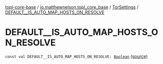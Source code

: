 [topl-core-base](../../index.md) / [io.matthewnelson.topl_core_base](../index.md) / [TorSettings](index.md) / [DEFAULT__IS_AUTO_MAP_HOSTS_ON_RESOLVE](./-d-e-f-a-u-l-t__-i-s_-a-u-t-o_-m-a-p_-h-o-s-t-s_-o-n_-r-e-s-o-l-v-e.md)

# DEFAULT__IS_AUTO_MAP_HOSTS_ON_RESOLVE

`const val DEFAULT__IS_AUTO_MAP_HOSTS_ON_RESOLVE: `[`Boolean`](https://kotlinlang.org/api/latest/jvm/stdlib/kotlin/-boolean/index.html) [(source)](https://github.com/05nelsonm/TorOnionProxyLibrary-Android/blob/master/topl-core-base/src/main/java/io/matthewnelson/topl_core_base/TorSettings.kt#L133)